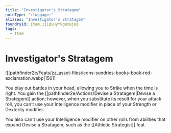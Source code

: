 ```yaml
---
title: "Investigator's Stratagem"
noteType: ":luggage:"
aliases: "Investigator's Stratagem"
foundryId: Item.1j1QvHyY9gWxQj8q
tags:
  - Item
---
```


# Investigator's Stratagem
![[pathfinder2e/Feats/zz_asset-files/icons-sundries-books-book-red-exclamation.webp|150]]

You play out battles in your head, allowing you to Strike when the time is right. You gain the [[pathfinder2e/Actions/Devise a Stratagem|Devise a Strategem]] action; however, when you substitute its result for your attack roll, you can't use your Intelligence modifier in place of your Strength or Dexterity modifier.

You also can't use your Intelligence modifier on other rolls from abilities that expand Devise a Stratagem, such as the [[Athletic Strategist]] feat.
